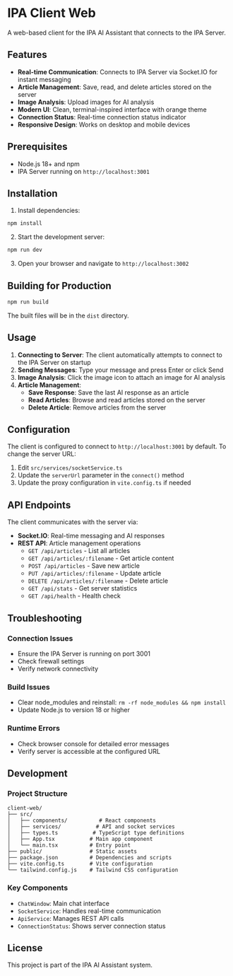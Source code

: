 # IPA Client Web

A web-based client for the IPA AI Assistant that connects to the IPA Server.

## Features

- **Real-time Communication**: Connects to IPA Server via Socket.IO for instant messaging
- **Article Management**: Save, read, and delete articles stored on the server
- **Image Analysis**: Upload images for AI analysis
- **Modern UI**: Clean, terminal-inspired interface with orange theme
- **Connection Status**: Real-time connection status indicator
- **Responsive Design**: Works on desktop and mobile devices

## Prerequisites

- Node.js 18+ and npm
- IPA Server running on `http://localhost:3001`

## Installation

1. Install dependencies:
```bash
npm install
```

2. Start the development server:
```bash
npm run dev
```

3. Open your browser and navigate to `http://localhost:3002`

## Building for Production

```bash
npm run build
```

The built files will be in the `dist` directory.

## Usage

1. **Connecting to Server**: The client automatically attempts to connect to the IPA Server on startup
2. **Sending Messages**: Type your message and press Enter or click Send
3. **Image Analysis**: Click the image icon to attach an image for AI analysis
4. **Article Management**:
   - **Save Response**: Save the last AI response as an article
   - **Read Articles**: Browse and read articles stored on the server
   - **Delete Article**: Remove articles from the server

## Configuration

The client is configured to connect to `http://localhost:3001` by default. To change the server URL:

1. Edit `src/services/socketService.ts`
2. Update the `serverUrl` parameter in the `connect()` method
3. Update the proxy configuration in `vite.config.ts` if needed

## API Endpoints

The client communicates with the server via:

- **Socket.IO**: Real-time messaging and AI responses
- **REST API**: Article management operations
  - `GET /api/articles` - List all articles
  - `GET /api/articles/:filename` - Get article content
  - `POST /api/articles` - Save new article
  - `PUT /api/articles/:filename` - Update article
  - `DELETE /api/articles/:filename` - Delete article
  - `GET /api/stats` - Get server statistics
  - `GET /api/health` - Health check

## Troubleshooting

### Connection Issues
- Ensure the IPA Server is running on port 3001
- Check firewall settings
- Verify network connectivity

### Build Issues
- Clear node_modules and reinstall: `rm -rf node_modules && npm install`
- Update Node.js to version 18 or higher

### Runtime Errors
- Check browser console for detailed error messages
- Verify server is accessible at the configured URL

## Development

### Project Structure
```
client-web/
├── src/
│   ├── components/          # React components
│   ├── services/           # API and socket services
│   ├── types.ts           # TypeScript type definitions
│   ├── App.tsx           # Main app component
│   └── main.tsx          # Entry point
├── public/               # Static assets
├── package.json          # Dependencies and scripts
├── vite.config.ts        # Vite configuration
└── tailwind.config.js    # Tailwind CSS configuration
```

### Key Components
- `ChatWindow`: Main chat interface
- `SocketService`: Handles real-time communication
- `ApiService`: Manages REST API calls
- `ConnectionStatus`: Shows server connection status

## License

This project is part of the IPA AI Assistant system.

